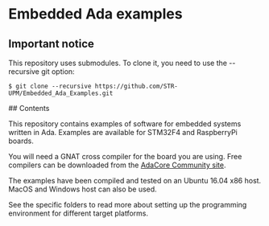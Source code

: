 # Embedded Ada examples

## Important notice

This repository uses submodules. To clone it, you need to use the --recursive git option:

```
$ git clone --recursive https://github.com/STR-UPM/Embedded_Ada_Examples.git
```

## Contents

This repository contains examples of software for embedded systems written in Ada. Examples are available for STM32F4 and RaspberryPi boards.

You will need a GNAT cross compiler for the board you are using. Free compilers can be downloaded from the [AdaCore Community site](https://www.adacore.com/community).

The examples have been compiled and tested on an Ubuntu 16.04 x86 host. MacOS and Windows host can also be used.

See the specific folders to read more about setting up the programming environment for different target platforms.


